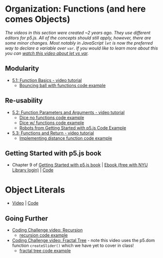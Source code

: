 # Organization: Functions (and here comes Objects)

_The videos in this section were created ~2 years ago. They use different editors for p5.js. All of the concepts should still apply, however, there are some minor changes. Most notably in JavaScript `let` is now the preferred way to declare a variable over `var`. If you would like to learn more about this you can [watch this video about let vs var](https://youtu.be/q8SHaDQdul0)._

## Modularity

- [5.1: Function Basics - video tutorial](https://www.youtube.com/watch?v=wRHAitGzBrg&list=PLRqwX-V7Uu6Zy51Q-x9tMWIv9cueOFTFA&index=16)
  - [Bouncing ball with functions code example](https://editor.p5js.org/icm/sketches/H1Oq4qta)

## Re-usability

- [5.2: Function Parameters and Arguments - video tutorial](https://www.youtube.com/watch?v=zkc417YapfE&list=PLRqwX-V7Uu6Zy51Q-x9tMWIv9cueOFTFA&index=17)
  - [Dice no functions code example](https://editor.p5js.org/icm/sketches/ryx70m5tT)
  - [Dice w/ functions code example](https://editor.p5js.org/icm/sketches/S1R44qtT)
  - [Robots from Getting Started with p5.js Code Example](https://editor.p5js.org/icm/sketches/rylf4S5K6)
- [5.3: Functions and Return - video tutorial](https://www.youtube.com/watch?v=qRnUBiTJ66Y&list=PLRqwX-V7Uu6Zy51Q-x9tMWIv9cueOFTFA&index=18)
  - [Implementing distance function code example](https://editor.p5js.org/icm/sketches/HJgR7UcKa)

## Getting Started with p5.js book

- Chapter 9 of [Getting Started with p5.js book](http://amzn.to/2ckixCW) | [Ebook (free with NYU Library login)](https://ebookcentral.proquest.com/lib/nyulibrary-ebooks/detail.action?docID=4333728) | [Code](https://github.com/lmccart/gswp5.js-code)

# Object Literals

- [Video](https://www.youtube.com/watch?v=-e5h4IGKZRY) | [Code](https://github.com/Codingrainbow/Rainbow-Code/blob/master/p5.js/2.3_1_p5.js_JavaScript_with_objects%20/sketch.js)

## Going Further

- [Coding Challenge video: Recursion](https://youtu.be/jPsZwrV9ld0)
  - [recursion code example](https://editor.p5js.org/icm/sketches/Hyevi8ct6)
- [Coding Challenge video: Fractal Tree](https://youtu.be/0jjeOYMjmDU) - note this video uses the p5.dom function `createSlider()` which we have yet to cover in class!
  - [fractal tree code example](https://editor.p5js.org/icm/sketches/rkZAJ6PtX)
